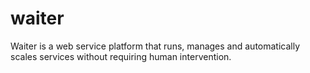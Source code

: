# waiter
Waiter is a web service platform that runs, manages and automatically scales services without requiring human intervention.